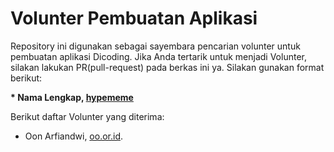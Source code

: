 # Volunter Pembuatan Aplikasi

Repository ini digunakan sebagai sayembara pencarian volunter untuk pembuatan aplikasi Dicoding. Jika Anda tertarik untuk menjadi Volunter, silakan lakukan PR(pull-request) pada berkas ini ya. Silakan gunakan format berikut:


**\* Nama Lengkap, [hypememe](www.purnhub.cum)**


Berikut daftar Volunter yang diterima:

* Oon Arfiandwi, [oo.or.id](https://oo.or.id).
